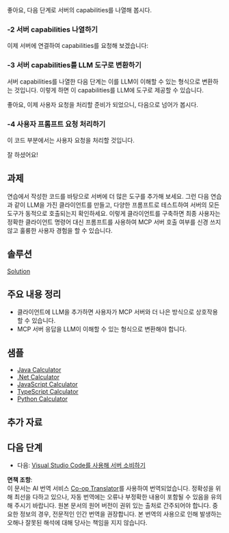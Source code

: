<!--
CO_OP_TRANSLATOR_METADATA:
{
  "original_hash": "abbb199eb22fdffa44a0de4db6a5ea49",
  "translation_date": "2025-05-16T14:56:58+00:00",
  "source_file": "03-GettingStarted/03-llm-client/README.md",
  "language_code": "ko"
}
-->
좋아요, 다음 단계로 서버의 capabilities를 나열해 봅시다.

### -2 서버 capabilities 나열하기

이제 서버에 연결하여 capabilities를 요청해 보겠습니다:

### -3 서버 capabilities를 LLM 도구로 변환하기

서버 capabilities를 나열한 다음 단계는 이를 LLM이 이해할 수 있는 형식으로 변환하는 것입니다. 이렇게 하면 이 capabilities를 LLM에 도구로 제공할 수 있습니다.

좋아요, 이제 사용자 요청을 처리할 준비가 되었으니, 다음으로 넘어가 봅시다.

### -4 사용자 프롬프트 요청 처리하기

이 코드 부분에서는 사용자 요청을 처리할 것입니다.

잘 하셨어요!

## 과제

연습에서 작성한 코드를 바탕으로 서버에 더 많은 도구를 추가해 보세요. 그런 다음 연습과 같이 LLM을 가진 클라이언트를 만들고, 다양한 프롬프트로 테스트하여 서버의 모든 도구가 동적으로 호출되는지 확인하세요. 이렇게 클라이언트를 구축하면 최종 사용자는 정확한 클라이언트 명령어 대신 프롬프트를 사용하여 MCP 서버 호출 여부를 신경 쓰지 않고 훌륭한 사용자 경험을 할 수 있습니다.

## 솔루션

[Solution](/03-GettingStarted/03-llm-client/solution/README.md)

## 주요 내용 정리

- 클라이언트에 LLM을 추가하면 사용자가 MCP 서버와 더 나은 방식으로 상호작용할 수 있습니다.
- MCP 서버 응답을 LLM이 이해할 수 있는 형식으로 변환해야 합니다.

## 샘플

- [Java Calculator](../samples/java/calculator/README.md)
- [.Net Calculator](../../../../03-GettingStarted/samples/csharp)
- [JavaScript Calculator](../samples/javascript/README.md)
- [TypeScript Calculator](../samples/typescript/README.md)
- [Python Calculator](../../../../03-GettingStarted/samples/python)

## 추가 자료

## 다음 단계

- 다음: [Visual Studio Code를 사용해 서버 소비하기](/03-GettingStarted/04-vscode/README.md)

**면책 조항**:  
이 문서는 AI 번역 서비스 [Co-op Translator](https://github.com/Azure/co-op-translator)를 사용하여 번역되었습니다. 정확성을 위해 최선을 다하고 있으나, 자동 번역에는 오류나 부정확한 내용이 포함될 수 있음을 유의해 주시기 바랍니다. 원본 문서의 원어 버전이 권위 있는 출처로 간주되어야 합니다. 중요한 정보의 경우, 전문적인 인간 번역을 권장합니다. 본 번역의 사용으로 인해 발생하는 오해나 잘못된 해석에 대해 당사는 책임을 지지 않습니다.